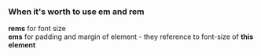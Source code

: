 ### When it's worth to use em and rem

**rems** for font size  
**ems** for padding and margin of element - they reference to font-size of **this element**  
